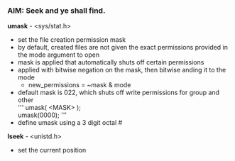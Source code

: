 ### AIM: Seek and ye shall find.

**umask** - &lt;sys/stat.h&gt;  
+ set the file creation permission mask
+ by default, created files are not given the exact permissions provided in the mode argument to open
+ mask is applied that automatically shuts off certain permissions
+ applied with bitwise negation on the mask, then bitwise anding it to the mode  
	+ new_permissions = ~mask &amp; mode
+ default mask is 022, which shuts off write permissions for group and other  
'''
umask( &lt;MASK&gt; );  
umask(0000);
'''
+ define umask using a 3 digit octal #

**lseek** - &lt;unistd.h&gt;
+ set the current position
